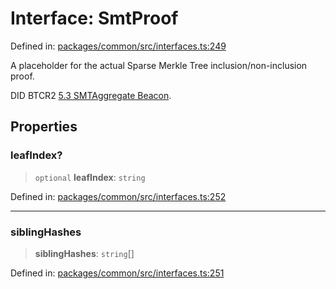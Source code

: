 # Interface: SmtProof

Defined in: [packages/common/src/interfaces.ts:249](https://github.com/dcdpr/did-btcr2-js/blob/c82bc5c69016e1146a0c52c6e6b21621f5abd6d4/packages/common/src/interfaces.ts#L249)

A placeholder for the actual Sparse Merkle Tree inclusion/non-inclusion proof.

DID BTCR2
[5.3 SMTAggregate Beacon](https://dcdpr.github.io/did-btcr2/#smtaggregate-beacon).

## Properties

### leafIndex?

> `optional` **leafIndex**: `string`

Defined in: [packages/common/src/interfaces.ts:252](https://github.com/dcdpr/did-btcr2-js/blob/c82bc5c69016e1146a0c52c6e6b21621f5abd6d4/packages/common/src/interfaces.ts#L252)

***

### siblingHashes

> **siblingHashes**: `string`[]

Defined in: [packages/common/src/interfaces.ts:251](https://github.com/dcdpr/did-btcr2-js/blob/c82bc5c69016e1146a0c52c6e6b21621f5abd6d4/packages/common/src/interfaces.ts#L251)
